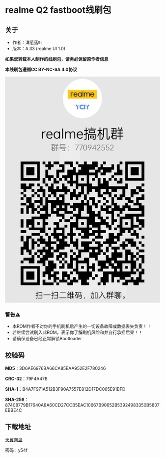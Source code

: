# realme Q2 fastboot线刷包
## 关于
- 作者：洋葱落叶
- 版本：A.33 (realme UI 1.0)

**如果您转载本人制作的线刷包，请务必保留原作者信息**

**本线刷包遵循CC BY-NC-SA 4.0协议**

![qq](realme_ycly.png)

### 警告⚠️
- 本ROM作者不对你的手机刷机后产生的一切设备故障或数据丢失负责！！
- 若继续尝试刷入此ROM，表示你了解刷机风险和并自行承担后果！！
- 请确保设备已经正常解锁Bootloader

## 校验码

**MD5**：3D6AE6976BA66CA85EAA952E2F780246

**CRC-32**：79F4A47B

**SHA-1**：B4A7F971A512B3F90A7557E812D17DC065E91BFD

**SHA-256**：87408779B17640A8A60CD27CCB5EAC10667B90652B53924983350B5807EBBE4C

## 下载地址
[天翼网盘](https://cloud.189.cn/t/mUJV3uvmuaEr)

密码：y54f

